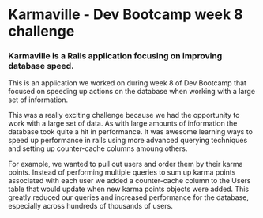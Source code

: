 # Karmaville - Dev Bootcamp week 8 challenge

### Karmaville is a Rails application focusing on improving database speed.

This is an application we worked on during week 8 of Dev Bootcamp that focused on speeding up actions on the database when working with a large set of information.

This was a really exciting challenge because we had the opportunity to work with a large set of data. As with large amounts of information the database took quite a hit in performance. It was awesome learning ways to speed up performance in rails using more advanced querying techniques and setting up counter-cache columns amoung others.

For example, we wanted to pull out users and order them by their karma points. Instead of performing multiple queries to sum up karma points associated with each user we added a counter-cache column to the Users table that would update when new karma points objects were added. This greatly reduced our queries and increased performance for the database, especially across hundreds of thousands of users.


